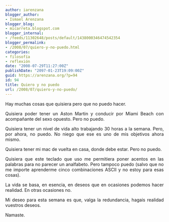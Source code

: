 ```yaml
---
author: iarenzana
blogger_author:
- Ismael Arenzana
blogger_blog:
- micarreta.blogspot.com
blogger_internal:
- /feeds/11302648/posts/default/1438000346474542354
blogger_permalink:
- /2008/07/quiero-y-no-puedo.html
categories:
- filosofía
- reflexión
date: "2008-07-29T11:27:00Z"
publishDate: "2097-01-23T19:09:00Z"
guid: https://arenzana.org/?p=94
id: 94
title: Quiero y no puedo
url: /2008/07/quiero-y-no-puedo/
---
```

<p align="justify">
  Hay muchas cosas que quisiera pero que no puedo hacer.
</p>

<p align="justify">
  Quisiera poder tener un Aston Martin y conducir por Miami Beach con acompa&#241;ante del sexo opuesto. Pero no puedo.
</p>

<p align="justify">
  Quisiera tener un nivel de vida alto trabajando 30 horas a la semana. Pero, por ahora, no puedo. No niego que ese es uno de mis objetivos ahora mismo.
</p>

<p align="justify">
  Quisiera tener mi mac de vuelta en casa, donde debe estar. Pero no puedo.
</p>

<p align="justify">
  Quisiera que este teclado que uso me permitiera poner acentos en las palabras para no parecer un analfabeto. Pero tampoco puedo (salvo que no me importe aprenderme cinco combinaciones ASCII y no estoy para esas cosas).
</p>

<p align="justify">
  La vida se basa, en esencia, en deseos que en ocasiones podemos hacer realidad. En otras ocasiones no.
</p>

<p align="justify">
  Mi deseo para esta semana es que, valga la redundancia, hagais realidad vuestros deseos.
</p>

<p align="justify">
  Namaste.
</p>
